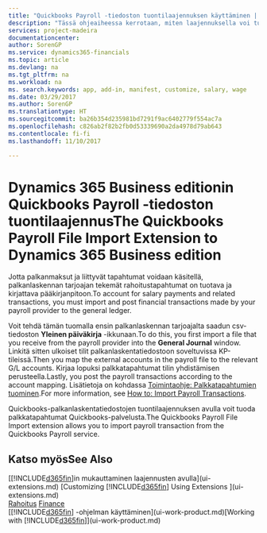 ```yaml
---
title: "Quickbooks Payroll -tiedoston tuontilaajennuksen käyttäminen | Microsoft Docs"
description: "Tässä ohjeaiheessa kerrotaan, miten laajennuksella voi tuoda palkkatapahtumat Quickbooks Payroll -palvelusta."
services: project-madeira
documentationcenter: 
author: SorenGP
ms.service: dynamics365-financials
ms.topic: article
ms.devlang: na
ms.tgt_pltfrm: na
ms.workload: na
ms. search.keywords: app, add-in, manifest, customize, salary, wage
ms.date: 03/29/2017
ms.author: SorenGP
ms.translationtype: HT
ms.sourcegitcommit: ba26b354d235981bd7291f9ac6402779f554ac7a
ms.openlocfilehash: c826ab2f82b2fb0d53339690a2da4978d79ab643
ms.contentlocale: fi-fi
ms.lasthandoff: 11/10/2017

---
```

# <a name="the-quickbooks-payroll-file-import-extension-to-dynamics-365-business-edition"></a><span data-ttu-id="411eb-103">Dynamics 365 Business editionin Quickbooks Payroll -tiedoston tuontilaajennus</span><span class="sxs-lookup"><span data-stu-id="411eb-103">The Quickbooks Payroll File Import Extension to Dynamics 365 Business edition</span></span> 
<span data-ttu-id="411eb-104">Jotta palkanmaksut ja liittyvät tapahtumat voidaan käsitellä, palkanlaskennan tarjoajan tekemät rahoitustapahtumat on tuotava ja kirjattava pääkirjanpitoon.</span><span class="sxs-lookup"><span data-stu-id="411eb-104">To account for salary payments and related transactions, you must import and post financial transactions made by your payroll provider to the general ledger.</span></span>

<span data-ttu-id="411eb-105">Voit tehdä tämän tuomalla ensin palkanlaskennan tarjoajalta saadun csv-tiedoston **Yleinen päiväkirja** -ikkunaan.</span><span class="sxs-lookup"><span data-stu-id="411eb-105">To do this, you first import a file that you receive from the payroll provider into the **General Journal** window.</span></span> <span data-ttu-id="411eb-106">Linkitä sitten ulkoiset tilit palkanlaskentatiedostoon soveltuvissa KP-tileissä.</span><span class="sxs-lookup"><span data-stu-id="411eb-106">Then you map the external accounts in the payroll file to the relevant G/L accounts.</span></span> <span data-ttu-id="411eb-107">Kirjaa lopuksi palkkatapahtumat tilin yhdistämisen perusteella.</span><span class="sxs-lookup"><span data-stu-id="411eb-107">Lastly, you post the payroll transactions according to the account mapping.</span></span> <span data-ttu-id="411eb-108">Lisätietoja on kohdassa [Toimintaohje: Palkkatapahtumien tuominen](finance-how-import-payroll-transactions.md).</span><span class="sxs-lookup"><span data-stu-id="411eb-108">For more information, see [How to: Import Payroll Transactions](finance-how-import-payroll-transactions.md).</span></span>

<span data-ttu-id="411eb-109">Quickbooks-palkanlaskentatiedostojen tuontilaajennuksen avulla voit tuoda palkkatapahtumat Quickbooks-palvelusta.</span><span class="sxs-lookup"><span data-stu-id="411eb-109">The Quickbooks Payroll File Import extension allows you to import payroll transaction from the Quickbooks Payroll service.</span></span>

## <a name="see-also"></a><span data-ttu-id="411eb-110">Katso myös</span><span class="sxs-lookup"><span data-stu-id="411eb-110">See Also</span></span>
<span data-ttu-id="411eb-111">[[!INCLUDE[d365fin](includes/d365fin_md.md)]in mukauttaminen laajennusten avulla](ui-extensions.md)  </span><span class="sxs-lookup"><span data-stu-id="411eb-111">[Customizing [!INCLUDE[d365fin](includes/d365fin_md.md)] Using Extensions ](ui-extensions.md)  </span></span>  
<span data-ttu-id="411eb-112">[Rahoitus](finance.md)  </span><span class="sxs-lookup"><span data-stu-id="411eb-112">[Finance](finance.md)  </span></span>  
<span data-ttu-id="411eb-113">[[!INCLUDE[d365fin](includes/d365fin_md.md)] -ohjelman käyttäminen](ui-work-product.md)</span><span class="sxs-lookup"><span data-stu-id="411eb-113">[Working with [!INCLUDE[d365fin](includes/d365fin_md.md)]](ui-work-product.md)</span></span>


